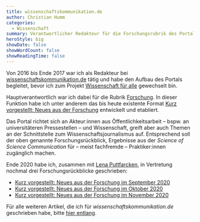 ```yaml
---
title: wissenschaftskommunikation.de
author: Christian Humm
categories:
  - Wissenschaft
summary: Verantwortlicher Redakteur für die Forschungsrubrik des Portals von 2016 bis 2017.
heroStyle: big
showDate: false
showWordCount: false
showReadingTime: false
---
```


Von 2016 bis Ende 2017 war ich als Redakteur bei [wissenschaftskommunikation.de](https://www.wissenschaftskommunikation.de/) tätig und habe den Aufbau des Portals begleitet, bevor ich zum Projekt [Wissenschaft für alle](/projects/science-for-all/) gewechselt bin.

Hauptverantwortlich war ich dabei für die Rubrik [Forschung](https://www.wissenschaftskommunikation.de/kategorie/forschung/). In dieser Funktion habe ich unter anderem das bis heute existente Format [Kurz vorgestellt: Neues aus der Forschung](https://www.wissenschaftskommunikation.de/kategorie/forschung/forschungsrueckblick/) entwickelt und etabliert.

Das Portal richtet sich an Akteur:innen aus Öffentlichkeitsarbeit – bspw. an universitäteren Pressestellen – und Wissenschaft, greift aber auch Themen an der Schnittstelle zum Wissenschaftsjournalismus auf. Entsprechend soll der oben genannte Forschungsrückblick, Ergebnisse aus der *Science of Science Communication* für – meist fachfremde – Praktiker:innen zugänglich machen.

Ende 2020 habe ich, zusammen mit [Lena Puttfarcken](https://lenaputtfarcken.de/), in Vertretung nochmal drei Forschungsrückblicke geschrieben:

- [Kurz vorgestellt: Neues aus der Forschung im September 2020](https://www.wissenschaftskommunikation.de/kurz-vorgestellt-neues-aus-der-forschung-im-september-2020-42491/)
- [Kurz vorgestellt: Neues aus der Forschung im Oktober 2020](https://www.wissenschaftskommunikation.de/kurz-vorgestellt-neues-aus-der-forschung-im-oktober-2020-43253/)
- [Kurz vorgestellt: Neues aus der Forschung im November 2020](https://www.wissenschaftskommunikation.de/kurz-vorgestellt-neues-aus-der-forschung-im-november-2020-44147/)

Für alle weiteren Artikel, die ich für *wissenschaftskommunikation.de* geschrieben habe, bitte [hier entlang](https://www.wissenschaftskommunikation.de/author/christianhumm/).